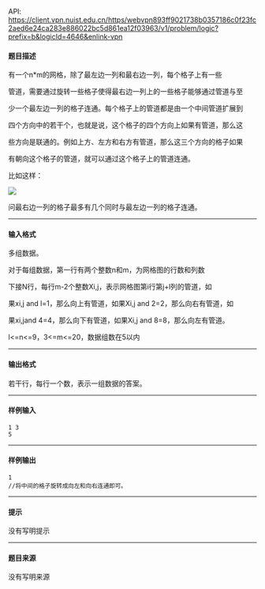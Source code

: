 API: https://client.vpn.nuist.edu.cn/https/webvpn893ff9021738b0357186c0f23fc2aed6e24ca283e886022bc5d861ea12f03963/v1/problem/logic?prefix=b&logicId=4646&enlink-vpn

#### 题目描述

有一个n\*m的网格，除了最左边一列和最右边一列，每个格子上有一些

管道，需要通过旋转一些格子使得最右边一列上的一些格子能够通过管道与至

少一个最左边一列的格子连通。每个格子上的管道都是由一个中间管道扩展到

四个方向中的若干个，也就是说，这个格子的四个方向上如果有管道，那么这

些方向是联通的。例如上方、左方和右方有管道，那么这三个方向的格子如果

有朝向这个格子的管道，就可以通过这个格子上的管道连通。

比如这样：

![](../file/4646_0.png)

问最右边一列的格子最多有几个同时与最左边一列的格子连通。

---

#### 输入格式

多组数据。

对于每组数据，第一行有两个整数n和m，为网格图的行数和列数

下接N行，每行m-2个整数Xi,j，表示网格图第i行第j+l列的管道，如

果xi,j and l=1，那么向上有管道，如果Xi,j and 2=2，那么向右有管道，如

果xi,jand 4=4，那么向下有管道，如果Xi,j and 8=8，那么向左有管道。

l<=n<=9，3<=m<=20，数据组数在5以内

---

#### 输出格式

若干行，每行一个数，表示一组数据的答案。

---

#### 样例输入
```
1 3
5
```

---

#### 样例输出
```
1
//将中间的格子旋转成向左和向右连通即可。

```

---

#### 提示

没有写明提示

---

#### 题目来源

没有写明来源